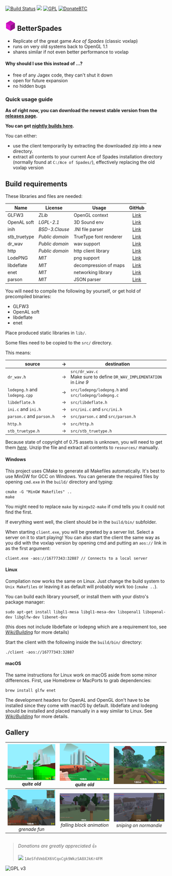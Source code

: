 [![Build Status](http://bytebit.info.tm/jenkins/buildStatus/icon?job=BetterSpades)](http://bytebit.info.tm:8080/job/BetterSpades/)
[![](https://img.shields.io/github/downloads/xtreme8000/BetterSpades/total.svg)](https://github.com/xtreme8000/BetterSpades/releases)
[![GPL](https://img.shields.io/badge/license-GPL--3.0-red.svg)](https://github.com/xtreme8000/BetterSpades/blob/standalone/LICENSE)
[![DonateBTC](https://img.shields.io/badge/bitcoin-donate-yellow.svg)](1AeSfdVmbEX6VCqxCgk9WkzSA8XJkKr4FM)

## ![](resources/icon_small.png) BetterSpades

* Replicate of the great game *Ace of Spades* (classic voxlap)
* runs on very old systems back to OpenGL 1.1
* shares similar if not even better performance to voxlap

#### Why should I use this instead of ...?

* free of any Jagex code, they can't shut it down
* open for future expansion
* no hidden bugs

### Quick usage guide

**As of right now, you can download the newest stable version from the [releases page](https://github.com/xtreme8000/BetterSpades/releases).**

**You can get [nightly builds here](http://bytebit.info.tm/jenkins/job/BetterSpades/).**

You can either:
* use the client temporarily by extracting the downloaded zip into a new directory.
* extract all contents to your current Ace of Spades installation directory (normally found at `C:/Ace of Spades/`), effectively replacing the old voxlap version


## Build requirements

These libraries and files are needed:

| Name         | License         | Usage                  | GitHub                                            |
| ------------ | --------------- | ---------------------- | :-----------------------------------------------: |
| GLFW3        | *ZLib*          | OpenGL context         | [Link](https://github.com/glfw/glfw)              |
| OpenAL soft  | *LGPL-2.1*      | 3D Sound env           | [Link](https://github.com/kcat/openal-soft)       |
| inih         | *BSD-3.Clause*  | .INI file parser       | [Link](https://github.com/benhoyt/inih)           |
| stb_truetype | *Public domain* | TrueType font renderer | [Link](https://github.com/nothings/stb)           |
| dr_wav       | *Public domain* | wav support            | [Link](https://github.com/mackron/dr_libs/)       |
| http         | *Public domain* | http client library    | [Link](https://github.com/mattiasgustavsson/libs) |
| LodePNG      | *MIT*           | png support            | [Link](https://github.com/lvandeve/lodepng)       |
| libdeflate   | *MIT*           | decompression of maps  | [Link](https://github.com/ebiggers/libdeflate)    |
| enet         | *MIT*           | networking library     | [Link](https://github.com/lsalzman/enet)          |
| parson       | *MIT*           | JSON parser            | [Link](https://github.com/kgabis/parson)          |

You will need to compile the following by yourself, or get hold of precompiled binaries:

* GLFW3
* OpenAL soft
* libdeflate
* enet

Place produced static libraries in `lib/`.

Some files need to be copied to the `src/` directory.

This means:

| source                        | &rightarrow; | destination                                                                   |
| ----------------------------- | ------------ | ---------------------------                                                   |
| `dr_wav.h`                    | &rightarrow; | `src/dr_wav.c` <br /> Make sure to define `DR_WAV_IMPLEMENTATION` in *Line 9* |
| `lodepng.h` and `lodepng.cpp` | &rightarrow; | `src/lodepng/lodepng.h` and `src/lodepng/lodepng.c`                           |
| `libdeflate.h`                | &rightarrow; | `src/libdeflate.h`                                                            |
| `ini.c` and `ini.h`           | &rightarrow; | `src/ini.c` and `src/ini.h`                                                   |
| `parson.c` and `parson.h`     | &rightarrow; | `src/parson.c` and `src/parson.h`                                             |
| `http.h`                      | &rightarrow; | `src/http.h`                                                                  |
| `stb_truetype.h`              | &rightarrow; | `src/stb_truetype.h`                                                          |

Because state of copyright of 0.75 assets is unknown, you will need to get them *[here](http://aos.party/bsresources.zip)*. Unzip the file and extract all contents to `resources/` manually.

#### Windows

This project uses CMake to generate all Makefiles automatically. It's best to use MinGW for GCC on Windows. You can generate the required files by opening `cmd.exe` in the `build/` directory and typing:
```
cmake -G "MinGW Makefiles" ..
make
```
You might need to replace `make` by `mingw32-make` if cmd tells you it could not find the first.

If everything went well, the client should be in the `build/bin/` subfolder.

When starting `client.exe`, you will be greeted by a server list. Select a server on it to start playing!
You can also start the client the same way as you did with the voxlap version by opening cmd and putting an `aos://` link in as the first argument:

```
client.exe -aos://16777343:32887 // Connects to a local server
```

#### Linux

Compilation now works the same on Linux. Just change the build system to `Unix Makefiles` or leaving it as default will probably work too (`cmake ..`).

You can build each library yourself, or install them with your distro's package manager:
```
sudo apt-get install libgl1-mesa libgl1-mesa-dev libopenal1 libopenal-dev libglfw-dev libenet-dev
```
(this does not include libdeflate or lodepng which are a requirement too, see [_Wiki/Building_](https://github.com/xtreme8000/BetterSpades/wiki/Building) for more details)

Start the client with the following inside the `build/bin/` directory:
```
./client -aos://16777343:32887
```

#### macOS

The same instructions for Linux work on macOS aside from some minor differences. First, use Homebrew or MacPorts to grab dependencies:
```
brew install glfw enet
```
The development headers for OpenAL and OpenGL don't have to be installed since they come with macOS by default. libdeflate and lodepng should be installed and placed manually in a way similar to Linux. See [_Wiki/Building_](https://github.com/xtreme8000/BetterSpades/wiki/Building) for more details.

## Gallery

| <img src="/docs/pic01.png" width="250px"><br />*quite old* | <img src="/docs/pic02.png" width="250px"><br />*quite old* | <img src="/docs/pic03.png" width="250px"> |
| :-: | :-: | :-: |
| <img src="/docs/pic04.png" width="250px"><br />*grenade fun* | <img src="/docs/pic05.png" width="250px"><br />*falling block animation* | <img src="/docs/pic06.png" width="250px"><br />*sniping on normandie* |

##

>*Donations are greatly appreciated* :+1:
>
><img src="https://bitaps.com/static/img/bitcoin.svg" height="30px"> `1AeSfdVmbEX6VCqxCgk9WkzSA8XJkKr4FM`

![GPL v3](https://www.gnu.org/graphics/gplv3-127x51.png)
